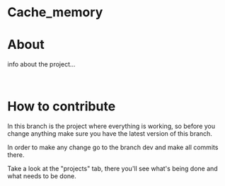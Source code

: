 # Cache_memory

#  About

info about the project...

<br>

# How to contribute

In this branch is the project where everything is working, so before you change anything make sure you have the latest version of this branch.

In order to make any change go to the branch dev and make all commits there.

Take a look at the "projects" tab, there you'll see what's being done and what needs to be done.

